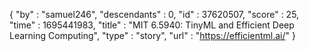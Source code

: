 {
  "by" : "samuel246",
  "descendants" : 0,
  "id" : 37620507,
  "score" : 25,
  "time" : 1695441983,
  "title" : "MIT 6.5940: TinyML and Efficient Deep Learning Computing",
  "type" : "story",
  "url" : "https://efficientml.ai/"
}
